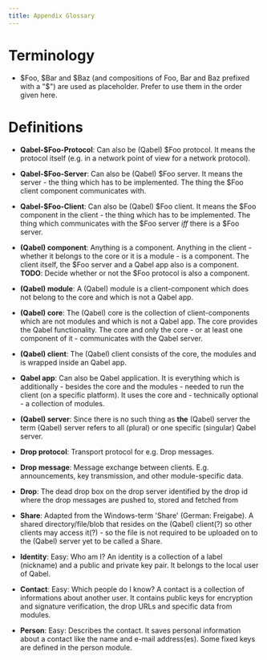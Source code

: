 ```yaml
---
title: Appendix Glossary
---
```

# Terminology
* $Foo, $Bar and $Baz (and compositions of Foo, Bar and Baz prefixed with a "$") are used as placeholder. Prefer to use them in the order given here.

# Definitions
* **Qabel-$Foo-Protocol**: Can also be (Qabel) $Foo protocol. It means the protocol itself (e.g. in a network point of view for a network protocol).

* **Qabel-$Foo-Server**: Can also be (Qabel) $Foo server. It means the server - the thing which has to be implemented. The thing the $Foo client component communicates with.

* **Qabel-$Foo-Client**: Can also be (Qabel) $Foo client. It means the $Foo component in the client - the thing which has to be implemented. The thing which communicates with the $Foo server _iff_ there is a $Foo server.

* **(Qabel) component**: Anything is a component. Anything in the client - whether it belongs to the core or it is a module - is a component. The client itself, the $Foo server and a Qabel app also is a component. **TODO**: Decide whether or not the $Foo protocol is also a component.

* **(Qabel) module**: A (Qabel) module is a client-component which does not belong to the core and which is not a Qabel app.

* **(Qabel) core**: The (Qabel) core is the collection of client-components which are not modules and which is not a Qabel app. The core provides the Qabel functionality. The core and only the core - or at least one component of it - communicates with the Qabel server.

* **(Qabel) client**: The (Qabel) client consists of the core, the modules and is wrapped inside an Qabel app.

* **Qabel app**: Can also be Qabel application. It is everything which is additionally - besides the core and the modules - needed to run the client (on a specific platform). It uses the core and - technically optional - a collection of modules.

* **(Qabel) server**: Since there is no such thing as **the** (Qabel) server the term (Qabel) server refers to all (plural) or one specific (singular) Qabel server.

* **Drop protocol**: Transport protocol for e.g. Drop messages.

* **Drop message**: Message exchange between clients. E.g. announcements, key transmission, and other module-specific data.

* **Drop**: The dead drop box on the drop server identified by the drop id where the drop messages are pushed to, stored and fetched from

* **Share**: Adapted from the Windows-term 'Share' (German: Freigabe). A shared directory/file/blob that resides on the (Qabel) client(?) so other clients may access it(?) - so the file is not required to be uploaded on to the (Qabel) server yet to be called a Share.

* **Identity**: Easy: Who am I? An identity is a collection of a label (nickname) and a public and private key pair. It belongs to the local user of Qabel.

* **Contact**: Easy: Which people do I know? A contact is a collection of informations about another user. It contains public keys for encryption and signature verification, the drop URLs and specific data from modules.

* **Person**: Easy: Describes the contact. It saves personal information about a contact like the name and e-mail address(es). Some fixed keys are defined in the person module.
